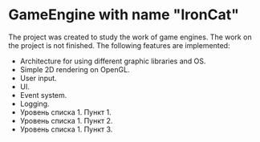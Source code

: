 # GameEngine with name "IronCat"

The project was created to study the work of game engines. The work on the project is not finished.
The following features are implemented:
- Architecture for using different graphic libraries and OS.
- Simple 2D rendering on OpenGL.
- User input.
- UI.
- Event system.
- Logging.
- Уровень списка 1. Пункт 1.
- Уровень списка 1. Пункт 2.
- Уровень списка 1. Пункт 3.

